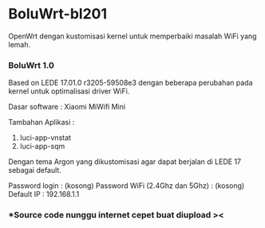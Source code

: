 # BoluWrt-bl201

OpenWrt dengan kustomisasi kernel untuk memperbaiki masalah WiFi yang lemah.

### BoluWrt 1.0

Based on LEDE 17.01.0 r3205-59508e3 dengan beberapa perubahan pada kernel untuk optimalisasi driver WiFi.

Dasar software : Xiaomi MiWifi Mini

Tambahan Aplikasi :
1. luci-app-vnstat
2. luci-app-sqm

Dengan tema Argon yang dikustomisasi agar dapat berjalan di LEDE 17 sebagai default.

Password login : (kosong)
Password WiFi (2.4Ghz dan 5Ghz) : (kosong)
Default IP : 192.168.1.1

### *Source code nunggu internet cepet buat diupload ><
